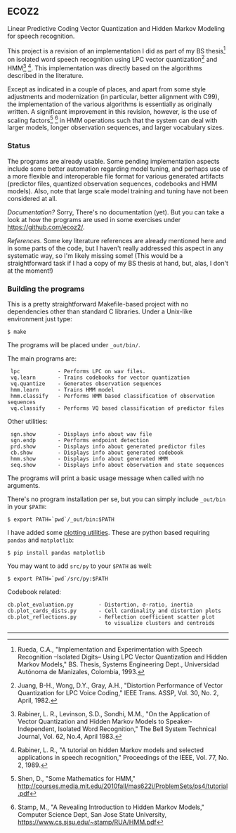 ## ECOZ2

Linear Predictive Coding Vector Quantization and
Hidden Markov Modeling for speech recognition.

This project is a revision of an implementation I did as part
of my BS thesis[^ecoz] on isolated word speech recognition
using LPC vector quantization[^juang82] and HMM[^rab83] [^rab89].
This implementation was directly based on the algorithms
described in the literature.

Except as indicated in a couple of places, and apart from some style
adjustments and modernization (in particular, better alignment with C99),
the implementation of the various algorithms is essentially as
originally written.
A significant improvement in this revision, however, is the use of scaling
factors[^shen] [^stamp] in HMM operations such that the system can
deal with larger models, longer observation sequences, and
larger vocabulary sizes.

### Status

The programs are already usable.
Some pending implementation aspects include some better automation
regarding model tuning, and perhaps use of a more flexible and
interoperable file format for various generated artifacts
(predictor files, quantized observation sequences, codebooks and HMM models).
Also, note that large scale model training and tuning have not been
considered at all.

*Documentation?* Sorry, There's no documentation (yet).
But you can take a look at how the programs are used in some exercises
under https://github.com/ecoz2/.

*References.*  Some key literature references are already mentioned here
and in some parts of the code, but I haven't really addressed this
aspect in any systematic way, so I'm likely missing some!
(This would be a straightforward task if I had a copy of my BS thesis
at hand, but, alas, I don't at the moment!)


### Building the programs

This is a pretty straightforward Makefile-based project with
no dependencies other than standard C libraries.
Under a Unix-like environment just type:

```
$ make
```

The programs will be placed under `_out/bin/`.

The main programs are:

```
 lpc            - Performs LPC on wav files.
 vq.learn       - Trains codebooks for vector quantization
 vq.quantize    - Generates observation sequences
 hmm.learn      - Trains HMM model
 hmm.classify   - Performs HMM based classification of observation sequences
 vq.classify    - Performs VQ based classification of predictor files
```

Other utilities:

```
 sgn.show       - Displays info about wav file
 sgn.endp       - Performs endpoint detection
 prd.show       - Displays info about generated predictor files
 cb.show        - Displays info about generated codebook
 hmm.show       - Displays info about generated HMM
 seq.show       - Displays info about observation and state sequences
```

The programs will print a basic usage message when called with no arguments.

There's no program installation per se, but you can simply include
`_out/bin` in your `$PATH`:

```
$ export PATH=`pwd`/_out/bin:$PATH
```

I have added some [plotting utilities](src/py/). 
These are python based requiring `pandas` and `matplotlib`:

```
$ pip install pandas matplotlib 
``` 

You may want to add `src/py` to your `$PATH` as well:

```
$ export PATH=`pwd`/src/py:$PATH
```

Codebook related:

```
cb.plot_evaluation.py        - Distortion, σ-ratio, inertia
cb.plot_cards_dists.py       - Cell cardinality and distortion plots
cb.plot_reflections.py       - Reflection coefficient scatter plot
                               to visualize clusters and centroids
```

----

[^ecoz]: Rueda, C.A.,
"Implementation and Experimentation with Speech Recognition
–Isolated Digits– Using LPC Vector
Quantization and Hidden Markov Models," BS. Thesis,
Systems Engineering Dept.,
Universidad Autónoma de Manizales, Colombia, 1993.

[^juang82]: Juang, B-H., Wong, D.Y., Gray, A.H.,
"Distortion Performance of Vector Quantization for LPC Voice Coding,"
IEEE Trans. ASSP, Vol. 30, No. 2, April, 1982.

[^rab83]: Rabiner, L. R., Levinson, S.D., Sondhi, M.M.,
"On the Application of Vector Quantization and Hidden Markov Models to
Speaker-Independent, Isolated Word Recognition,"
The Bell System Technical Journal, Vol. 62, No.4, April 1983.

[^rab89]: Rabiner, L. R., "A tutorial on hidden Markov models and
selected applications in speech recognition,"
Proceedings of the IEEE, Vol. 77, No. 2, 1989.

[^shen]: Shen, D., "Some Mathematics for HMM,"
http://courses.media.mit.edu/2010fall/mas622j/ProblemSets/ps4/tutorial.pdf

[^stamp]: Stamp, M., "A Revealing Introduction to Hidden Markov
Models," Computer Science Dept, San Jose State University,
https://www.cs.sjsu.edu/~stamp/RUA/HMM.pdf
